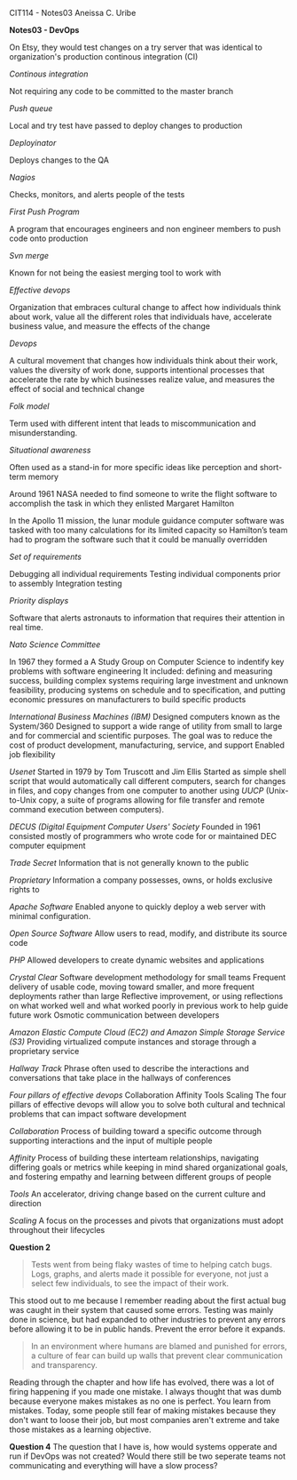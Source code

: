 CIT114 - Notes03
Aneissa C. Uribe

**Notes03 - DevOps**

On Etsy, they would test changes on a try server that was identical to organization's production continous integration (CI) 

*Continous integration*

Not requiring any code to be committed to the master branch 

*Push queue*

Local and try test have passed to deploy changes to production

*Deployinator*

Deploys changes to the QA

*Nagios*

Checks, monitors, and alerts people of the tests

*First Push Program*

A program that encourages engineers and non engineer members to push code onto production

*Svn merge*

Known for not being the easiest merging tool to work with

*Effective devops*

Organization that embraces cultural change to affect how individuals think about work, value all the different roles that individuals have, accelerate business value, and measure the effects of the change

*Devops*

A cultural movement that changes how individuals think about their work, values the diversity of work done, supports intentional processes that accelerate the rate by which businesses realize value, and measures the effect of social and technical change

*Folk model*

Term used with different intent that leads to miscommunication and misunderstanding. 

*Situational awareness*

Often used as a stand-in for more specific ideas like perception and short-term memory

Around 1961 NASA needed to find someone to write the flight software to accomplish the task in which they enlisted Margaret Hamilton

In the Apollo 11 mission, the lunar module guidance computer software was tasked with too many calculations for its limited capacity so Hamilton’s team had to program the software such that it could be manually overridden

*Set of requirements*

Debugging all individual requirements
Testing individual components prior to assembly
Integration testing

*Priority displays*

Software that alerts astronauts to information that requires their attention in real time. 

*Nato Science Committee*

In 1967 they formed a A Study Group on Computer Science to indentify key problems with software engineering
It included: defining and measuring success, building complex systems requiring large investment and unknown feasibility, producing systems on schedule and to specification, and putting economic pressures on manufacturers to build specific products

*International Business Machines (IBM)*
Designed computers known as the System/360
Designed to support a wide range of utility from small to large and for commercial and scientific purposes.
The goal was to reduce the cost of product development, manufacturing, service, and support
Enabled job flexibility

*Usenet*
Started in 1979 by Tom Truscott and Jim Ellis
Started as simple shell script that would automatically call different computers, search for changes in files, and copy changes from one computer to another using *UUCP* (Unix-to-Unix copy, a suite of programs allowing for file transfer and remote command execution between computers).

*DECUS (Digital Equipment Computer Users' Society*
Founded in 1961 consisted mostly of programmers who wrote code for or maintained DEC computer equipment

*Trade Secret*
Information that is not generally known to the public 

*Proprietary*
Information a company possesses, owns, or holds exclusive rights to

*Apache Software*
Enabled anyone to quickly deploy a web server with minimal configuration.

*Open Source Software*
Allow users to read, modify, and distribute its source code

*PHP*
Allowed developers to create dynamic websites and applications

*Crystal Clear*
Software development methodology for small teams
Frequent delivery of usable code, moving toward smaller, and more frequent deployments rather than large
Reflective improvement, or using reflections on what worked well and what worked poorly in previous work to help guide future work
Osmotic communication between developers

*Amazon Elastic Compute Cloud (EC2) and Amazon Simple Storage Service (S3)*
Providing virtualized compute instances and storage through a proprietary service

*Hallway Track*
Phrase often used to describe the interactions and conversations that take place in the hallways of conferences

*Four pillars of effective devops*
Collaboration
Affinity
Tools
Scaling
The four pillars of effective devops will allow you to solve both cultural and technical problems that can impact software development

*Collaboration*
Process of building toward a specific outcome through supporting interactions and the input of multiple people

*Affinity*
Process of building these interteam relationships, navigating differing goals or metrics while keeping in mind shared organizational goals, and fostering empathy and learning between different groups of people

*Tools*
An accelerator, driving change based on the current culture and direction

*Scaling*
A focus on the processes and pivots that organizations must adopt throughout their lifecycles

**Question 2**

>Tests went from being flaky wastes of time to helping catch bugs. Logs, graphs, and alerts made it possible for everyone, not just a select few individuals, to see the impact of their work.

This stood out to me because I remember reading about the first actual bug was caught in their system that caused some errors. Testing was mainly done in science, but had expanded to other industries to prevent any errors before allowing it to be in public hands. Prevent the error before it expands.


>In an environment where humans are blamed and punished for errors, a culture of fear can build up walls that prevent clear communication and transparency.

Reading through the chapter and how life has evolved, there was a lot of firing happening if you made one mistake. I always thought that was dumb because everyone makes mistakes as no one is perfect. You learn from mistakes. Today, some people still fear of making mistakes because they don't want to loose their job, but most companies aren't extreme and take those mistakes as a learning objective.

**Question 4**
The question that I have is, how would systems opperate and run if DevOps was not created? Would there still be two seperate teams not communicating and everything will have a slow process?
